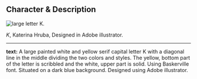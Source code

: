 
## Character & Description

![large letter K.](https://raw.githubusercontent.com/hruba/english-for-designers/main/01-character-description/K-02.png)

*K*, Katerina Hruba, Designed in Adobe illustrator.

- - -

**text:** A large painted white and yellow serif capital letter K with a diagonal line in the middle dividing the two colors and styles. The yellow, bottom part of the letter is scribbled and the white, upper part is solid. Using Baskerville font. Situated on a dark blue background. Designed using Adobe illustrator.
